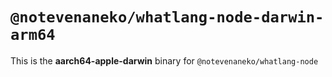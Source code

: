 # `@notevenaneko/whatlang-node-darwin-arm64`

This is the **aarch64-apple-darwin** binary for `@notevenaneko/whatlang-node`
